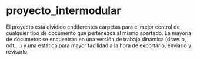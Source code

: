 # proyecto_intermodular
El proyecto está dividido endiferentes carpetas para el mejor control de cualquier tipo de documento que pertenezca
al mismo apartado. La mayoría de documetos se encuentran en una versión de trabajo dinámica (draw.io, odt,...) y 
una estática para mayor facilidad a la hora de exportarlo, enviarlo y revisarlo.
